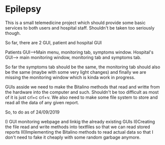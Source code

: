 # Epilepsy

This is a small telemedicine project which should provide some basic services to both users and hospital staff. Shouldn't be taken too seriously though.

So far, there are 2 GUI, patient and hospital GUI

Patients GUI-->Main menu, monitoring tab, symptoms window.
Hospital's GUI--> main monitoring window, monitoring tab and symptoms tab.

So far the symptoms tab should be the same, the monitoring tab should also be the same (maybe with some very light changes) and finally we are missing the monitoring window which is kinda work in progress.

GUIs asside we need to make the Bitalino methods that read and writte from the hardware into the computer and such. Shouldn't be too difficult as most of it is just crl+c crl+v. We also need to make some file system to store and read all the data of any given report.

  So, to do as of 24/09/2019
  
  I) GUI monitoring webpage and linkig the already existing GUIs
  II)Creating the file read and write methods into textfiles so that we can read stored reports
  III)Implementing the Bitalino methods to read actual data so that I don't need to fake it cheaply with some random garbage anymore.
  
